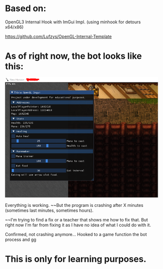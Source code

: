 # Based on:

OpenGL3 Internal Hook with ImGui Impl. (using minhook for detours x64/x86)

https://github.com/Lufzys/OpenGL-Internal-Template

# As of right now, the bot looks like this:

![Bot image](https://github.com/Kuhicop/Tibia-OpenGL-Imgui/blob/main/screenshot.png?raw=true)

Everything is working. ~~But the program is crashing after X minutes (sometimes last minutes, sometimes hours).

~~I'm trying to find a fix or a teacher that shows me how to fix that. But right now I'm far from fixing it as I have no idea of what I could do with it.

Confirmed, not crashing anymore... Hooked to a game function the bot process and gg

# This is only for learning purposes.
